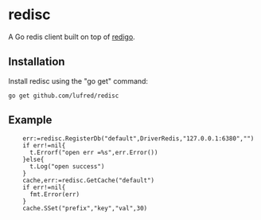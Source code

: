 # redisc
A Go redis client built on top of [redigo](https://github.com/gomodule/redigo).

Installation
------------

Install redisc using the "go get" command:

    go get github.com/lufred/redisc
    
Example
------------
```
    err:=redisc.RegisterDb("default",DriverRedis,"127.0.0.1:6380","")
    if err!=nil{
      t.Errorf("open err =%s",err.Error())
    }else{
      t.Log("open success")
    }
    cache,err:=redisc.GetCache("default")
    if err!=nil{
      fmt.Error(err)
    }
    cache.SSet("prefix","key","val",30)
```
   
   


